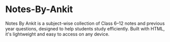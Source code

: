 # Notes-By-Ankit
Notes By Ankit is a subject-wise collection of Class 6–12 notes and previous year questions, designed to help students study efficiently. Built with HTML, it's lightweight and easy to access on any device.
